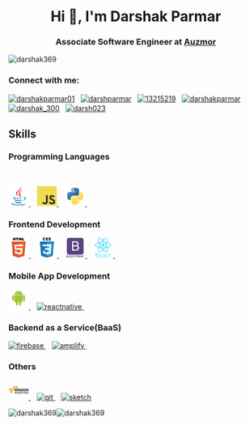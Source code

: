 <h1 align="center">Hi 👋, I'm Darshak Parmar</h1>
<h3 align="center">Associate Software Engineer at <a href="https://auzmor.com">Auzmor</a></h3>

<p align="left"> <img src="https://komarev.com/ghpvc/?username=darshak369&label=Profile%20views&color=0e75b6&style=flat" alt="darshak369" /> </p>

<h3 align="left">Connect with me:</h3>
<p align="left">
<a href="https://twitter.com/darshakparmar01" target="blank"><img align="center" src="https://raw.githubusercontent.com/rahuldkjain/github-profile-readme-generator/master/src/images/icons/Social/twitter.svg" alt="darshakparmar01" height="30" width="40" /></a>&nbsp&nbsp
<a href="https://linkedin.com/in/darshparmar" target="blank"><img align="center" src="https://raw.githubusercontent.com/rahuldkjain/github-profile-readme-generator/master/src/images/icons/Social/linked-in-alt.svg" alt="darshparmar" height="30" width="40" /></a>&nbsp&nbsp
<a href="https://stackoverflow.com/users/13215219" target="blank"><img align="center" src="https://raw.githubusercontent.com/rahuldkjain/github-profile-readme-generator/master/src/images/icons/Social/stack-overflow.svg" alt="13215219" height="30" width="40" /></a>&nbsp&nbsp
<a href="https://kaggle.com/darshakparmar" target="blank"><img align="center" src="https://raw.githubusercontent.com/rahuldkjain/github-profile-readme-generator/master/src/images/icons/Social/kaggle.svg" alt="darshakparmar" height="30" width="40" /></a>&nbsp&nbsp
<a href="https://instagram.com/darshak_300" target="blank"><img align="center" src="https://raw.githubusercontent.com/rahuldkjain/github-profile-readme-generator/master/src/images/icons/Social/instagram.svg" alt="darshak_300" height="30" width="40" /></a>&nbsp&nbsp
<a href="https://www.leetcode.com/darsh023" target="blank"><img align="center" src="https://raw.githubusercontent.com/rahuldkjain/github-profile-readme-generator/master/src/images/icons/Social/leet-code.svg" alt="darsh023" height="30" width="40" /></a>&nbsp&nbsp
</p>

<h2 align="left">Skills</h2>
<h3 align="left">Programming Languages</h3>
<br/>
<p align="left"> 
  <a href="https://www.java.com" target="_blank"> <img src="https://raw.githubusercontent.com/devicons/devicon/master/icons/java/java-original.svg" alt="java" width="40" height="40"/> </a>&nbsp&nbsp 
  <a href="https://developer.mozilla.org/en-US/docs/Web/JavaScript" target="_blank"> <img src="https://raw.githubusercontent.com/devicons/devicon/master/icons/javascript/javascript-original.svg" alt="javascript" width="40" height="40"/> </a>&nbsp&nbsp
  <a href="https://www.python.org" target="_blank"> <img src="https://raw.githubusercontent.com/devicons/devicon/master/icons/python/python-original.svg" alt="python" width="40" height="40"/> </a>&nbsp&nbsp
  <h3 align="left">Frontend Development</h3>
  <a href="https://www.w3.org/html/" target="_blank"> <img src="https://raw.githubusercontent.com/devicons/devicon/master/icons/html5/html5-original-wordmark.svg" alt="html5" width="40" height="40"/> </a>&nbsp&nbsp
  <a href="https://www.w3schools.com/css/" target="_blank"> <img src="https://raw.githubusercontent.com/devicons/devicon/master/icons/css3/css3-original-wordmark.svg" alt="css3" width="40" height="40"/> </a>&nbsp&nbsp
  <a href="https://getbootstrap.com" target="_blank"> <img src="https://raw.githubusercontent.com/devicons/devicon/master/icons/bootstrap/bootstrap-plain-wordmark.svg" alt="bootstrap" width="40" height="40"/> </a>&nbsp&nbsp
  <a href="https://reactjs.org/" target="_blank"> <img src="https://raw.githubusercontent.com/devicons/devicon/master/icons/react/react-original-wordmark.svg" alt="react" width="40" height="40"/> </a> &nbsp&nbsp
  <h3 align="left">Mobile App Development</h3>
  <a href="https://developer.android.com" target="_blank"> <img src="https://raw.githubusercontent.com/devicons/devicon/master/icons/android/android-original-wordmark.svg" alt="android" width="40" height="40"/> </a>&nbsp&nbsp
  <a href="https://reactnative.dev/" target="_blank"> <img src="https://reactnative.dev/img/header_logo.svg" alt="reactnative" width="40" height="40"/> </a>&nbsp&nbsp
  <h3 align="left">Backend as a Service(BaaS)</h3>
  <a href="https://firebase.google.com/" target="_blank"> <img src="https://www.vectorlogo.zone/logos/firebase/firebase-icon.svg" alt="firebase" width="40" height="40"/> </a>&nbsp&nbsp
  <a href="https://aws.amazon.com/amplify/" target="_blank"> <img src="https://docs.amplify.aws/assets/logo-dark.svg" alt="amplify" width="40" height="40"/> </a>&nbsp&nbsp
  <h3 align="left">Others</h3>
  <a href="https://aws.amazon.com" target="_blank"> <img src="https://raw.githubusercontent.com/devicons/devicon/master/icons/amazonwebservices/amazonwebservices-original-wordmark.svg" alt="aws" width="40" height="40"/> </a>&nbsp&nbsp
  <a href="https://git-scm.com/" target="_blank"> <img src="https://www.vectorlogo.zone/logos/git-scm/git-scm-icon.svg" alt="git" width="40" height="40"/> </a>&nbsp&nbsp <a href="https://www.sketch.com/" target="_blank"> <img src="https://www.vectorlogo.zone/logos/sketchapp/sketchapp-icon.svg" alt="sketch" width="40" height="40"/></a>&nbsp&nbsp  </p> 
  <p><img align="left" src="https://github-readme-stats.vercel.app/api/top-langs?username=darshak369&theme=city_lights&show_icons=true&locale=en&layout=compact" alt="darshak369" /></p>
<p align="left"><img src="https://github-readme-stats.vercel.app/api?username=darshak369&theme=nord&show_icons=true&locale=en" alt="darshak369" /></p>
